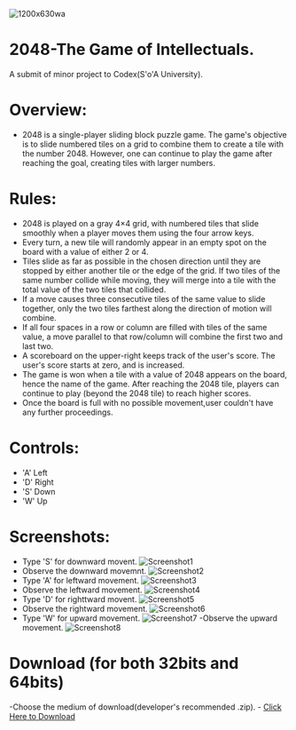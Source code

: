 ![1200x630wa](https://user-images.githubusercontent.com/53346605/63649166-e89a0180-c757-11e9-9cfa-be73d80e8a87.png)
# 2048-The Game of Intellectuals.
A submit of minor project to Codex(S'o'A University).
 # Overview:
   - 2048 is a single-player sliding block puzzle game. The game's objective is to slide numbered tiles on a grid to combine them to create     a tile with the number 2048. However, one can continue to play the game after reaching the goal, creating tiles with larger numbers.
# Rules:  
   - 2048 is played on a gray 4×4 grid, with numbered tiles that slide smoothly when a player moves them using the four arrow keys.
   - Every turn, a new tile will randomly appear in an empty spot on the board with a value of either 2 or 4.
   - Tiles slide as far as possible in the chosen direction until they are stopped by either another tile or the edge of the grid. If two tiles of the same number collide while moving, they will merge into a tile with the total value of the two tiles that collided.
   - If a move causes three consecutive tiles of the same value to slide together, only the two tiles farthest along the direction of motion will combine.
   - If all four spaces in a row or column are filled with tiles of the same value, a move parallel to that row/column will combine the first two and last two.
   - A scoreboard on the upper-right keeps track of the user's score. The user's score starts at zero, and is increased.
   - The game is won when a tile with a value of 2048 appears on the board, hence the name of the game. After reaching the 2048 tile, players can continue to play (beyond the 2048 tile) to reach higher scores.
   - Once the board is full with no possible movement,user couldn't have any further proceedings.
# Controls:
   - 'A'   Left
   - 'D'   Right
   - 'S'   Down
   - 'W'   Up
# Screenshots:
   - Type 'S' for downward movent. 
   ![Screenshot1](https://user-images.githubusercontent.com/53346605/62846337-2f661100-bced-11e9-8865-5c183033bb1b.png)
   - Observe the downward movemnt. 
   ![Screenshot2](https://user-images.githubusercontent.com/53346605/62846398-a9969580-bced-11e9-9570-0cc0824c2d16.png)
   - Type 'A' for leftward movement.
   ![Screenshot3](https://user-images.githubusercontent.com/53346605/62846495-38a3ad80-bcee-11e9-9c96-10557f8a3ec9.png)
   - Observe the leftward movement.
   ![Screenshot4](https://user-images.githubusercontent.com/53346605/62846499-49542380-bcee-11e9-9a9c-d8086a7c1559.png)
   - Type 'D' for righttward movent.
   ![Screenshot5](https://user-images.githubusercontent.com/53346605/62846510-55d87c00-bcee-11e9-9c9f-623c93e3a046.png)
   - Observe the rightward movement.
   ![Screenshot6](https://user-images.githubusercontent.com/53346605/62846522-6ab50f80-bcee-11e9-91eb-1df9591c1446.png)
   - Type 'W' for upward movement.
   ![Screenshot7](https://user-images.githubusercontent.com/53346605/62846526-76083b00-bcee-11e9-8d37-da4d3fb49b18.png)
   -Observe the upward movement.
   ![Screenshot8](https://user-images.githubusercontent.com/53346605/62846529-80c2d000-bcee-11e9-8459-ae3c3dcc8093.png)
# Download (for both 32bits and 64bits)
   -Choose the medium of download(developer's recommended .zip).
         - [Click Here to Download](https://github.com/Sudeep25022000/2048-The-Game-of-Intellectuals/releases)
